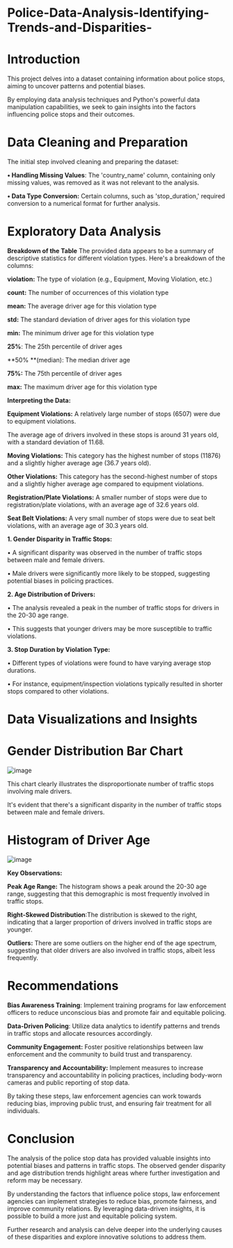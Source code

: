 # Police-Data-Analysis-Identifying-Trends-and-Disparities-
# Introduction

This project delves into a dataset containing information about police stops, aiming to uncover patterns and potential biases. 

By employing data analysis techniques and Python's powerful data manipulation capabilities, we seek to gain insights into the factors influencing police stops and their 
outcomes.

# Data Cleaning and Preparation

The initial step involved cleaning and preparing the dataset:

**•	Handling Missing Values**: The 'country_name' column, containing only missing values, was removed as it was not relevant to the analysis.

**•	Data Type Conversion:** Certain columns, such as 'stop_duration,' required conversion to a numerical format for further analysis.

# Exploratory Data Analysis
**Breakdown of the Table**
The provided data appears to be a summary of descriptive statistics for different violation types. Here's a breakdown of the columns:

**violation:** The type of violation (e.g., Equipment, Moving Violation, etc.)

**count:** The number of occurrences of this violation type

**mean:** The average driver age for this violation type

**std:** The standard deviation of driver ages for this violation type

**min:** The minimum driver age for this violation type

**25%**: The 25th percentile of driver ages

**50% **(median): The median driver age

**75%:** The 75th percentile of driver ages

**max:** The maximum driver age for this violation type

**Interpreting the Data:**

**Equipment Violations:** A relatively large number of stops (6507) were due to equipment violations.

The average age of drivers involved in these stops is around 31 years old, with a standard deviation of 11.68.

**Moving Violations:** This category has the highest number of stops (11876) and a slightly higher average age (36.7 years old).

**Other Violations:** This category has the second-highest number of stops and a slightly higher average age compared to equipment violations.

**Registration/Plate Violations:** A smaller number of stops were due to registration/plate violations, with an average age of 32.6 years old.

**Seat Belt Violations:** A very small number of stops were due to seat belt violations, with an average age of 30.3 years old.

**1. Gender Disparity in Traffic Stops:**

•	A significant disparity was observed in the number of traffic stops between male and female drivers.

•	Male drivers were significantly more likely to be stopped, suggesting potential biases in policing practices.

**2. Age Distribution of Drivers:**

•	The analysis revealed a peak in the number of traffic stops for drivers in the 20-30 age range.

•	This suggests that younger drivers may be more susceptible to traffic violations.

**3. Stop Duration by Violation Type:**

•	Different types of violations were found to have varying average stop durations.

•	For instance, equipment/inspection violations typically resulted in shorter stops compared to other violations.

# Data Visualizations and Insights

# Gender Distribution Bar Chart

![image](https://github.com/user-attachments/assets/abf8a836-f623-40b3-abf9-8dde5941c898)

 This chart clearly illustrates the disproportionate number of traffic stops involving male drivers.
 
It's evident that there's a significant disparity in the number of traffic stops between male and female drivers.

# Histogram of Driver Age

![image](https://github.com/user-attachments/assets/5d7d386d-4073-49cd-bdd0-e43dd99ba644)

**Key Observations:**

**Peak Age Range:** The histogram shows a peak around the 20-30 age range, suggesting that this demographic is most frequently involved in traffic stops.
   
**Right-Skewed Distribution**:The distribution is skewed to the right, indicating that a larger proportion of drivers involved in traffic stops are younger.

**Outliers:** There are some outliers on the higher end of the age spectrum, suggesting that older drivers are also involved in traffic stops, albeit less frequently.

# Recommendations

**Bias Awareness Training**: Implement training programs for law enforcement officers to reduce unconscious bias and promote fair and equitable policing.
	
**Data-Driven Policing**: Utilize data analytics to identify patterns and trends in traffic stops and allocate resources accordingly.
	
**Community Engagement:** Foster positive relationships between law enforcement and the community to build trust and transparency.
	
**Transparency and Accountability:** Implement measures to increase transparency and accountability in policing practices, including body-worn cameras and public reporting of stop data.
	
By taking these steps, law enforcement agencies can work towards reducing bias, improving public trust, and ensuring fair treatment for all individuals.

# Conclusion
The analysis of the police stop data has provided valuable insights into potential biases and patterns in traffic stops. 
The observed gender disparity and age distribution trends highlight areas where further investigation and reform may be necessary.

By understanding the factors that influence police stops, law enforcement agencies can implement strategies to reduce bias, promote fairness, and improve community relations. By leveraging data-driven insights, it is possible to build a more just and equitable policing system.

Further research and analysis can delve deeper into the underlying causes of these disparities and explore innovative solutions to address them.
